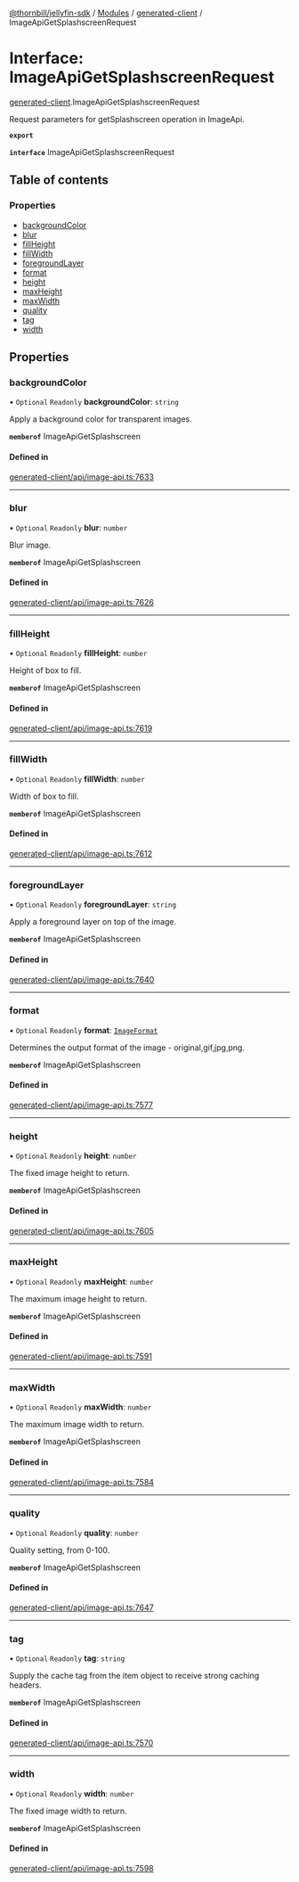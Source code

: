 [@thornbill/jellyfin-sdk](../README.md) / [Modules](../modules.md) / [generated-client](../modules/generated_client.md) / ImageApiGetSplashscreenRequest

# Interface: ImageApiGetSplashscreenRequest

[generated-client](../modules/generated_client.md).ImageApiGetSplashscreenRequest

Request parameters for getSplashscreen operation in ImageApi.

**`export`**

**`interface`** ImageApiGetSplashscreenRequest

## Table of contents

### Properties

- [backgroundColor](generated_client.ImageApiGetSplashscreenRequest.md#backgroundcolor)
- [blur](generated_client.ImageApiGetSplashscreenRequest.md#blur)
- [fillHeight](generated_client.ImageApiGetSplashscreenRequest.md#fillheight)
- [fillWidth](generated_client.ImageApiGetSplashscreenRequest.md#fillwidth)
- [foregroundLayer](generated_client.ImageApiGetSplashscreenRequest.md#foregroundlayer)
- [format](generated_client.ImageApiGetSplashscreenRequest.md#format)
- [height](generated_client.ImageApiGetSplashscreenRequest.md#height)
- [maxHeight](generated_client.ImageApiGetSplashscreenRequest.md#maxheight)
- [maxWidth](generated_client.ImageApiGetSplashscreenRequest.md#maxwidth)
- [quality](generated_client.ImageApiGetSplashscreenRequest.md#quality)
- [tag](generated_client.ImageApiGetSplashscreenRequest.md#tag)
- [width](generated_client.ImageApiGetSplashscreenRequest.md#width)

## Properties

### backgroundColor

• `Optional` `Readonly` **backgroundColor**: `string`

Apply a background color for transparent images.

**`memberof`** ImageApiGetSplashscreen

#### Defined in

[generated-client/api/image-api.ts:7633](https://github.com/jellyfin/jellyfin-sdk-typescript/blob/fa599ae/src/generated-client/api/image-api.ts#L7633)

___

### blur

• `Optional` `Readonly` **blur**: `number`

Blur image.

**`memberof`** ImageApiGetSplashscreen

#### Defined in

[generated-client/api/image-api.ts:7626](https://github.com/jellyfin/jellyfin-sdk-typescript/blob/fa599ae/src/generated-client/api/image-api.ts#L7626)

___

### fillHeight

• `Optional` `Readonly` **fillHeight**: `number`

Height of box to fill.

**`memberof`** ImageApiGetSplashscreen

#### Defined in

[generated-client/api/image-api.ts:7619](https://github.com/jellyfin/jellyfin-sdk-typescript/blob/fa599ae/src/generated-client/api/image-api.ts#L7619)

___

### fillWidth

• `Optional` `Readonly` **fillWidth**: `number`

Width of box to fill.

**`memberof`** ImageApiGetSplashscreen

#### Defined in

[generated-client/api/image-api.ts:7612](https://github.com/jellyfin/jellyfin-sdk-typescript/blob/fa599ae/src/generated-client/api/image-api.ts#L7612)

___

### foregroundLayer

• `Optional` `Readonly` **foregroundLayer**: `string`

Apply a foreground layer on top of the image.

**`memberof`** ImageApiGetSplashscreen

#### Defined in

[generated-client/api/image-api.ts:7640](https://github.com/jellyfin/jellyfin-sdk-typescript/blob/fa599ae/src/generated-client/api/image-api.ts#L7640)

___

### format

• `Optional` `Readonly` **format**: [`ImageFormat`](../enums/generated_client.ImageFormat.md)

Determines the output format of the image - original,gif,jpg,png.

**`memberof`** ImageApiGetSplashscreen

#### Defined in

[generated-client/api/image-api.ts:7577](https://github.com/jellyfin/jellyfin-sdk-typescript/blob/fa599ae/src/generated-client/api/image-api.ts#L7577)

___

### height

• `Optional` `Readonly` **height**: `number`

The fixed image height to return.

**`memberof`** ImageApiGetSplashscreen

#### Defined in

[generated-client/api/image-api.ts:7605](https://github.com/jellyfin/jellyfin-sdk-typescript/blob/fa599ae/src/generated-client/api/image-api.ts#L7605)

___

### maxHeight

• `Optional` `Readonly` **maxHeight**: `number`

The maximum image height to return.

**`memberof`** ImageApiGetSplashscreen

#### Defined in

[generated-client/api/image-api.ts:7591](https://github.com/jellyfin/jellyfin-sdk-typescript/blob/fa599ae/src/generated-client/api/image-api.ts#L7591)

___

### maxWidth

• `Optional` `Readonly` **maxWidth**: `number`

The maximum image width to return.

**`memberof`** ImageApiGetSplashscreen

#### Defined in

[generated-client/api/image-api.ts:7584](https://github.com/jellyfin/jellyfin-sdk-typescript/blob/fa599ae/src/generated-client/api/image-api.ts#L7584)

___

### quality

• `Optional` `Readonly` **quality**: `number`

Quality setting, from 0-100.

**`memberof`** ImageApiGetSplashscreen

#### Defined in

[generated-client/api/image-api.ts:7647](https://github.com/jellyfin/jellyfin-sdk-typescript/blob/fa599ae/src/generated-client/api/image-api.ts#L7647)

___

### tag

• `Optional` `Readonly` **tag**: `string`

Supply the cache tag from the item object to receive strong caching headers.

**`memberof`** ImageApiGetSplashscreen

#### Defined in

[generated-client/api/image-api.ts:7570](https://github.com/jellyfin/jellyfin-sdk-typescript/blob/fa599ae/src/generated-client/api/image-api.ts#L7570)

___

### width

• `Optional` `Readonly` **width**: `number`

The fixed image width to return.

**`memberof`** ImageApiGetSplashscreen

#### Defined in

[generated-client/api/image-api.ts:7598](https://github.com/jellyfin/jellyfin-sdk-typescript/blob/fa599ae/src/generated-client/api/image-api.ts#L7598)
